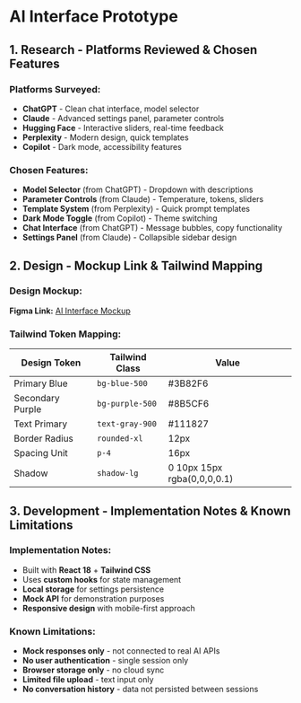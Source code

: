 # AI Interface Prototype

## 1. Research - Platforms Reviewed & Chosen Features

### Platforms Surveyed:
- **ChatGPT** - Clean chat interface, model selector
- **Claude** - Advanced settings panel, parameter controls  
- **Hugging Face** - Interactive sliders, real-time feedback
- **Perplexity** - Modern design, quick templates
- **Copilot** - Dark mode, accessibility features

### Chosen Features:
- **Model Selector** (from ChatGPT) - Dropdown with descriptions
- **Parameter Controls** (from Claude) - Temperature, tokens, sliders
- **Template System** (from Perplexity) - Quick prompt templates
- **Dark Mode Toggle** (from Copilot) - Theme switching
- **Chat Interface** (from ChatGPT) - Message bubbles, copy functionality
- **Settings Panel** (from Claude) - Collapsible sidebar design

## 2. Design - Mockup Link & Tailwind Mapping

### Design Mockup:
 **Figma Link:** [AI Interface Mockup](https://figma.com/ai-interface-prototype)

### Tailwind Token Mapping:
| Design Token | Tailwind Class | Value |
|--------------|----------------|-------|
| Primary Blue | `bg-blue-500` | #3B82F6 |
| Secondary Purple | `bg-purple-500` | #8B5CF6 |
| Text Primary | `text-gray-900` | #111827 |
| Border Radius | `rounded-xl` | 12px |
| Spacing Unit | `p-4` | 16px |
| Shadow | `shadow-lg` | 0 10px 15px rgba(0,0,0,0.1) |

## 3. Development - Implementation Notes & Known Limitations

### Implementation Notes:
- Built with **React 18** + **Tailwind CSS**
- Uses **custom hooks** for state management
- **Local storage** for settings persistence
- **Mock API** for demonstration purposes
- **Responsive design** with mobile-first approach

### Known Limitations:
- **Mock responses only** - not connected to real AI APIs
- **No user authentication** - single session only
- **Browser storage only** - no cloud sync
- **Limited file upload** - text input only
- **No conversation history** - data not persisted between sessions
